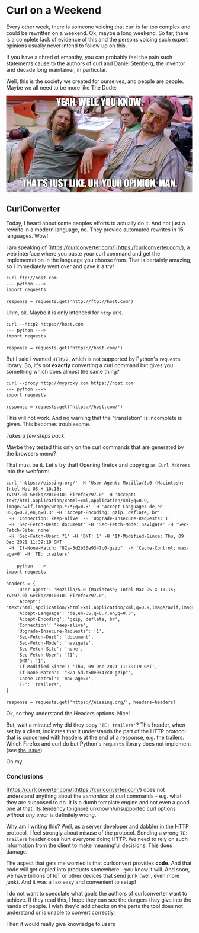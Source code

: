 # Curl on a Weekend

Every other week, there is someone voicing that curl is far too complex and could be rewritten on a weekend. Ok, maybe a long weekend. So far, there is a complete lack of evidence of this and the persons voicing such expert opinions usually never intend to follow up on this.

If you have a shred of empathy, you can probably feel the pain such statements cause to the authors of curl and Daniel Stenberg, the inventor and decade long maintainer, in particular. 

Well, this is the society we created for ourselves, and people are people. Maybe we all need to be more like The Dude:

![](images/dude-opinion.jpg)

## CurlConverter

Today, I heard about some peoples efforts to actually do it. And not just a rewrite in a modern language, no. They provide automated rewrites in **15** languages. Wow!

I am speaking of [https://curlconverter.com/](https://curlconverter.com/), a web interface where you paste your curl command and get the implementation in the language you choose from. That is certainly amazing, so I immediately went over and gave it a try!

```
curl ftp://host.com
--- python --->
import requests

response = requests.get('http://ftp://host.com')
```

Uhm, ok. Maybe it is only intended for `http` urls.

```
curl --http2 https://host.com
--- python --->
import requests

response = requests.get('https://host.com/')
```

But I said I wanted `HTTP/2`, which is not supported by Python's `requests` library. So, it's not **exactly** converting a curl command but gives you something which does almost the same thing?

```
curl --proxy http://myproxy.com https://host.com
--- python --->
import requests

response = requests.get('https://host.com/')
```

This will not work. And no warning that the "translation" is incomplete is given. This becomes troublesome.

*Takes a few steps back.*

Maybe they tested this only on the curl commands that are generated by the browsers menu?

That must be it. Let's try that! Opening firefox and copying `as Curl Address` into the webform:

```
curl 'https://eissing.org/' -H 'User-Agent: Mozilla/5.0 (Macintosh; Intel Mac OS X 10.15; 
rv:97.0) Gecko/20100101 Firefox/97.0' -H 'Accept: text/html,application/xhtml+xml,application/xml;q=0.9,
image/avif,image/webp,*/*;q=0.8' -H 'Accept-Language: de,en-US;q=0.7,en;q=0.3' -H 'Accept-Encoding: gzip, deflate, br'
 -H 'Connection: keep-alive' -H 'Upgrade-Insecure-Requests: 1' 
 -H 'Sec-Fetch-Dest: document' -H 'Sec-Fetch-Mode: navigate' -H 'Sec-Fetch-Site: none' 
 -H 'Sec-Fetch-User: ?1' -H 'DNT: 1' -H 'If-Modified-Since: Thu, 09 Dec 2021 11:39:19 GMT' 
 -H 'If-None-Match: "82a-5d2b50e9347c0-gzip"' -H 'Cache-Control: max-age=0' -H 'TE: trailers'

--- python --->
import requests

headers = {
    'User-Agent': 'Mozilla/5.0 (Macintosh; Intel Mac OS X 10.15; rv:97.0) Gecko/20100101 Firefox/97.0',
    'Accept': 'text/html,application/xhtml+xml,application/xml;q=0.9,image/avif,image/webp,*/*;q=0.8',
    'Accept-Language': 'de,en-US;q=0.7,en;q=0.3',
    'Accept-Encoding': 'gzip, deflate, br',
    'Connection': 'keep-alive',
    'Upgrade-Insecure-Requests': '1',
    'Sec-Fetch-Dest': 'document',
    'Sec-Fetch-Mode': 'navigate',
    'Sec-Fetch-Site': 'none',
    'Sec-Fetch-User': '?1',
    'DNT': '1',
    'If-Modified-Since': 'Thu, 09 Dec 2021 11:39:19 GMT',
    'If-None-Match': '"82a-5d2b50e9347c0-gzip"',
    'Cache-Control': 'max-age=0',
    'TE': 'trailers',
}

response = requests.get('https://eissing.org/', headers=headers)
```
Ok, so they understand the Headers options. Nice!

But, wait a minute! why did they copy `'TE: trailers'`? This header, when set by a client, indicates that it understands the part of the HTTP protocol that is concerned with headers at the end of a response, e.g. the trailers. Which Firefox and curl do but Python's `requests` library does not implement (see [the issue](https://github.com/psf/requests/issues/2281)).

Oh my.

### Conclusions

[https://curlconverter.com/](https://curlconverter.com/) does not understand anything about the *semantics* of curl commands - e.g. what they are supposed to do. It is a dumb template engine and not even a good one at that. Its tendency to ignore unknown/unsupported curl options *without any error* is definitely wrong.

Why am I writing this? Well, as a server developer and dabbler in the HTTP protocol, I feel strongly about misuse of the protocol. Sending a wrong `TE: trailers` header does hurt everyone doing HTTP. We need to rely on such information from the client to make meaningful decisions. This does damage.

The aspect that gets me worried is that curlconvert provides **code**. And that code will get copied into products somewhere - you know it will. And soon, we have billions of IoT or other devices that send junk (well, even more junk). And it was all so easy and convenient to setup!

I do not want to speculate what goals the authors of curlconverter want to achieve. If they read this, I hope they can see the dangers they give into the hands of people. I wish they'd add checks on the parts the tool does not understand or is unable to convert correctly.

Then it would really give knowledge to users



